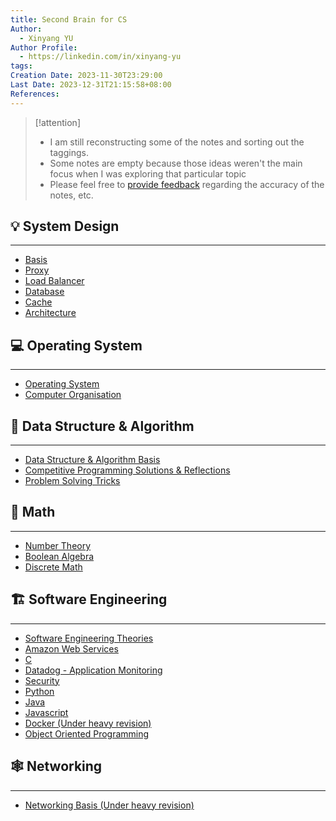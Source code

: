 ```yaml
---
title: Second Brain for CS
Author:
  - Xinyang YU
Author Profile:
  - https://linkedin.com/in/xinyang-yu
tags: 
Creation Date: 2023-11-30T23:29:00
Last Date: 2023-12-31T21:15:58+08:00
References: 
---
```


>[!attention] 
>- I am still reconstructing some of the notes and sorting out the taggings.
>- Some notes are empty because those ideas weren't the main focus when I was exploring that particular topic
>- Please feel free to [provide feedback](https://github.com/xy-241/CS-Notes/issues) regarding the accuracy of the notes, etc.

## 💡 System Design
---
- [Basis](https://notes.yxy.ninja/System-Design/)
- [Proxy](https://notes.yxy.ninja/System-Design/Proxy/)
- [Load Balancer](https://notes.yxy.ninja/System-Design/Load-Balancers/)
- [Database](https://notes.yxy.ninja/System-Design/Database/)
- [Cache](https://notes.yxy.ninja/System-Design/Cache/)
- [Architecture](https://notes.yxy.ninja/System-Design/Architectures/)


## 💻 Operating System
---
- [Operating System](https://notes.yxy.ninja/tags/OS)
- [Computer Organisation](https://notes.yxy.ninja/tags/computer_organisation)

## 📝 Data Structure & Algorithm
---
- [Data Structure & Algorithm Basis](https://notes.yxy.ninja/tags/dsa)
- [Competitive Programming Solutions & Reflections](https://notes.yxy.ninja/tags/cp)
- [Problem Solving Tricks](https://notes.yxy.ninja/tags/problem_solving)

## 🧮 Math
---
- [Number Theory](https://notes.yxy.ninja/tags/number_theory)
- [Boolean Algebra](https://notes.yxy.ninja/tags/boolean_algebra)
- [Discrete Math](https://notes.yxy.ninja/tags/discrete_math)


## 🏗️ Software Engineering 
---
- [Software Engineering Theories](https://notes.yxy.ninja/tags/software_engineering)
- [Amazon Web Services](https://notes.yxy.ninja/tags/aws)
- [C](https://notes.yxy.ninja/tags/c)
- [Datadog - Application Monitoring](https://notes.yxy.ninja/tags/Datadog)
- [Security](https://notes.yxy.ninja/tags/security)
- [Python](https://notes.yxy.ninja/tags/python)
- [Java](https://notes.yxy.ninja/tags/java)
- [Javascript](https://notes.yxy.ninja/tags/js)
- [Docker (Under heavy revision)](https://notes.yxy.ninja/tags/docker)
- [Object Oriented Programming](https://notes.yxy.ninja/tags/OOP)



## 🕸️ Networking
---
- [Networking Basis (Under heavy revision)](https://notes.yxy.ninja/tags/networking)


